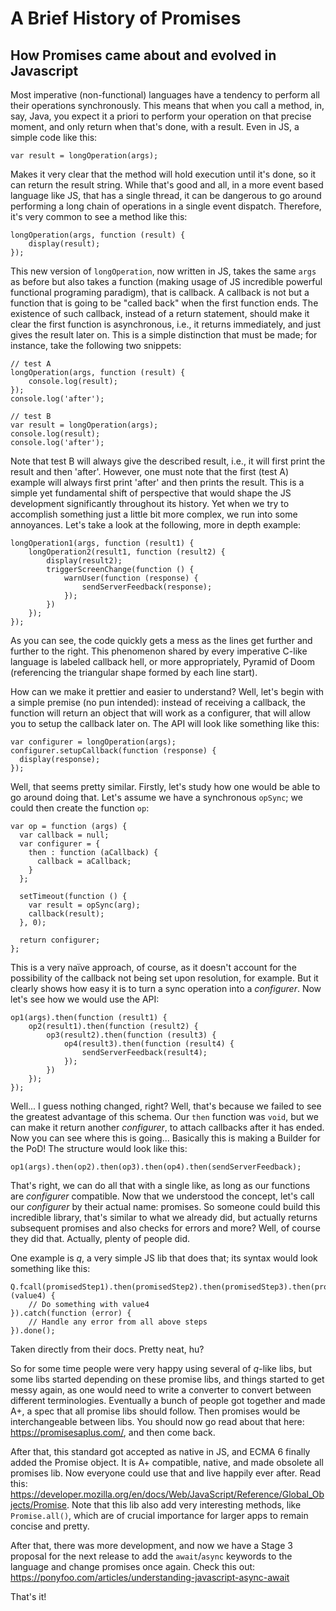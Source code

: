 # A Brief History of Promises
## How Promises came about and evolved in Javascript

Most imperative (non-functional) languages have a tendency to perform all their operations synchronously.
This means that when you call a method, in, say, Java, you expect it a priori to perform your operation on that precise moment, and only return when that's done, with a result.
Even in JS, a simple code like this:

    var result = longOperation(args);

Makes it very clear that the method will hold execution until it's done, so it can return the result string.
While that's good and all, in a more event based language like JS, that has a single thread, it can be dangerous to go around performing a long chain of operations in a single event dispatch.
Therefore, it's very common to see a method like this:

    longOperation(args, function (result) {
        display(result);
    });

This new version of `longOperation`, now written in JS, takes the same `args` as before but also takes a function (making usage of JS incredible powerful functional programing paradigm), that is callback.
A callback is not but a function that is going to be "called back" when the first function ends. The existence of such callback, instead of a return statement, should make it clear the first function is asynchronous, i.e., it returns immediately, and just gives the result later on.
This is a simple distinction that must be made; for instance, take the following two snippets:

    // test A
    longOperation(args, function (result) {
        console.log(result);
    });
    console.log('after');

    // test B
    var result = longOperation(args);
    console.log(result);
    console.log('after');

Note that test B will always give the described result, i.e., it will first print the result and then 'after'. However, one must note that the first (test A) example will always first print 'after' and then prints the result.
This is a simple yet fundamental shift of perspective that would shape the JS development significantly throughout its history. Yet when we try to accomplish something just a little bit more complex, we run into some annoyances.
Let's take a look at the following, more in depth example:

    longOperation1(args, function (result1) {
        longOperation2(result1, function (result2) {
            display(result2);
            triggerScreenChange(function () {
                warnUser(function (response) {
                    sendServerFeedback(response);
                });
            })
        });
    });

As you can see, the code quickly gets a mess as the lines get further and further to the right. This phenomenon shared by every imperative C-like language is labeled callback hell, or more appropriately, Pyramid of Doom (referencing the triangular shape formed by each line start).

How can we make it prettier and easier to understand? Well, let's begin with a simple premise (no pun intended): instead of receiving a callback, the function will return an object that will work as a configurer, that will allow you to setup the callback later on. The API will look like something like this:

    var configurer = longOperation(args);
    configurer.setupCallback(function (response) {
      display(response);
    });

Well, that seems pretty similar. Firstly, let's study how one would be able to go around doing that. Let's assume we have a synchronous `opSync`; we could then create the function `op`:

    var op = function (args) {
      var callback = null;
      var configurer = {
        then : function (aCallback) {
          callback = aCallback;
        }
      };

      setTimeout(function () {
        var result = opSync(arg);
        callback(result);
      }, 0);

      return configurer;
    };

This is a very naïve approach, of course, as it doesn't account for the possibility of the callback not being set upon resolution, for example.
But it clearly shows how easy it is to turn a sync operation into a _configurer_.
Now let's see how we would use the API:

    op1(args).then(function (result1) {
        op2(result1).then(function (result2) {
            op3(result2).then(function (result3) {
                op4(result3).then(function (result4) {
                    sendServerFeedback(result4);
                });
            })
        });
    });

Well... I guess nothing changed, right? Well, that's because we failed to see the greatest advantage of this schema. Our `then` function was `void`, but we can make it return another _configurer_, to attach callbacks after it has ended. Now you can see where this is going... Basically this is making a Builder for the PoD!
The structure would look like this:

    op1(args).then(op2).then(op3).then(op4).then(sendServerFeedback);

That's right, we can do all that with a single like, as long as our functions are _configurer_ compatible. Now that we understood the concept, let's call our _configurer_ by their actual name: promises.
So someone could build this incredible library, that's similar to what we already did, but actually returns subsequent promises and also checks for errors and more? Well, of course they did that. Actually, plenty of people did.

One example is *q*, a very simple JS lib that does that; its syntax would look something like this:

    Q.fcall(promisedStep1).then(promisedStep2).then(promisedStep3).then(promisedStep4).then(function (value4) {
        // Do something with value4
    }).catch(function (error) {
        // Handle any error from all above steps
    }).done();

Taken directly from their docs. Pretty neat, hu?

So for some time people were very happy using several of *q*-like libs, but some libs started depending on these promise libs, and things started to get messy again, as one would need to write a converter to convert between different terminologies.
Eventually a bunch of people got together and made A+, a spec that all promise libs should follow. Then promises would be interchangeable between libs.
You should now go read about that here: https://promisesaplus.com/, and then come back.

After that, this standard got accepted as native in JS, and ECMA 6 finally added the Promise object. It is A+ compatible, native, and made obsolete all promises lib. Now everyone could use that and live happily ever after.
Read this: https://developer.mozilla.org/en/docs/Web/JavaScript/Reference/Global_Objects/Promise.
Note that this lib also add very interesting methods, like `Promise.all()`, which are of crucial importance for larger apps to remain concise and pretty.

After that, there was more development, and now we have a Stage 3 proposal for the next release to add the `await`/`async` keywords to the language and change promises once again. Check this out: https://ponyfoo.com/articles/understanding-javascript-async-await

That's it!

